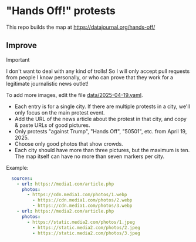 # "Hands Off!" protests

This repo builds the map at https://datajournal.org/hands-off/

## Improve

> [!IMPORTANT]  
> I don't want to deal with any kind of trolls! So I will only accept pull requests from people I know personally, or who can prove that they work for a legitimate journalistic news outlet!

To add more images, edit the file [data/2025-04-19.yaml](https://github.com/datajournal-org/hands-off/blob/main/data/2025-04-19.yaml).

- Each entry is for a single city. If there are multiple protests in a city, we'll only focus on the main protest event.
- Add the URL of the news article about the protest in that city, and copy & paste URLs of good pictures.
- Only protests "against Trump", "Hands Off", "50501", etc. from April 19, 2025.
- Choose only good photos that show crowds.
- Each city should have more than three pictures, but the maximum is ten. The map itself can have no more than seven markers per city.

Example:
```yaml
  sources:
    - url: https://media1.com/article.php
      photos:
        - https://cdn.media1.com/photos/1.webp
		  - https://cdn.media1.com/photos/2.webp
		  - https://cdn.media1.com/photos/3.webp
    - url: https://media2.com/article.php
      photos:
        - https://static.media2.com/photos/1.jpeg
		  - https://static.media2.com/photos/2.jpeg
		  - https://static.media2.com/photos/3.jpeg
```
